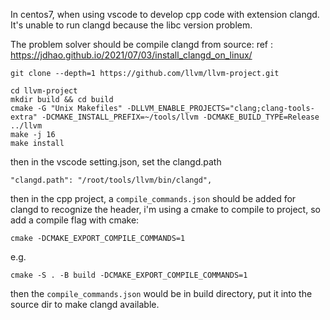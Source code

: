 In centos7, when using vscode to develop cpp code with extension clangd. It's unable to run clangd because the libc version problem. 

The problem solver should be compile clangd from source: ref : https://jdhao.github.io/2021/07/03/install_clangd_on_linux/
```
git clone --depth=1 https://github.com/llvm/llvm-project.git

cd llvm-project
mkdir build && cd build
cmake -G "Unix Makefiles" -DLLVM_ENABLE_PROJECTS="clang;clang-tools-extra" -DCMAKE_INSTALL_PREFIX=~/tools/llvm -DCMAKE_BUILD_TYPE=Release ../llvm
make -j 16
make install
```

then in the vscode setting.json, set the clangd.path
```
"clangd.path": "/root/tools/llvm/bin/clangd",
```

then in the cpp project, a `compile_commands.json` should be added for clangd to recognize the header,
i'm using a cmake to compile to project, so add a compile flag with cmake:
```
cmake -DCMAKE_EXPORT_COMPILE_COMMANDS=1
```

e.g.


```
cmake -S . -B build -DCMAKE_EXPORT_COMPILE_COMMANDS=1
```

then the `compile_commands.json` would be in build directory, put it into the source dir to make clangd available.
